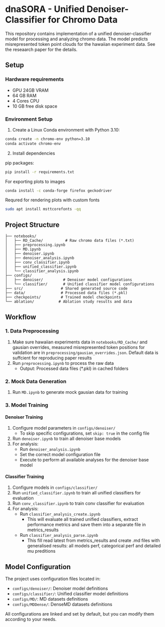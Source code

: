 # dnaSORA - Unified Denoiser-Classifier for Chromo Data

This repository contains implementation of a unified denoiser-classifier model for processing and analyzing chromo data. The model predicts misrepresented token point clouds for the hawaiian experiment data. See the reseaarch paper for the details.

## Setup

### Hardware requirements

* GPU 24GB VRAM
* 64 GB RAM
* 4 Cores CPU
* 10 GB free disk space

### Environment Setup
1. Create a Linux Conda environment with Python 3.10:
```bash
conda create -n chromo-env python=3.10
conda activate chromo-env
```

2. Install dependencies 

pip packages:
```bash
pip install -r requirements.txt
```

For exporting plots to images
```bash
conda install -c conda-forge firefox geckodriver
```

Requred for rendering plots with custom fonts
```bash
sudo apt install msttcorefonts -qq
```

## Project Structure
```
├── notebooks/
│   ├── RD_Cache/          # Raw chromo data files (*.txt)
│   ├── preprocessing.ipynb
│   ├── MD.ipynb
│   ├── denoiser.ipynb
│   ├── denoiser_analysis.ipynb
│   ├── conv_classifier.ipynb
│   ├── unified_classifier.ipynb
│   └── classifier_analysis.ipynb
├── configs/
│   ├── denoiser/         # Denoiser model configurations
│   └── classifier/       # Unified classifier model configurations
├── src/                 # Shared generated source code
├── data/                # Processed data files (*.pkl)
├── checkpoints/         # Trained model checkpoints
└── ablation/           # Ablation study results and data
```

## Workflow

### 1. Data Preprocessing
1. Make sure hawaiian experiments data in `notebooks/RD_Cache/` and gausian overrides, measured misrepresented token positions for validation are in `preprocessing/gausian_overrides.json`. Default data is suffcient for reproducing paper results
2. Run `preprocessing.ipynb` to process the raw data
   - Output: Processed data files (*.pkl) in cached folders

### 2. Mock Data Generation
1. Run `MD.ipynb` to generate mock gausian data for training

### 3. Model Training

#### Denoiser Training
1. Configure model parameters in `configs/denoiser/`
   - To skip specific configurations, set `skip: true` in the config file
2. Run `denoiser.ipynb` to train all denoiser base models
3. For analysis:
   - Run `denoiser_analysis.ipynb`
   - Set the correct model configuration file
   - Execute to perform all available analyses for the denoiser base model

#### Classifier Training
1. Configure models in `configs/classifier/`
2. Run `unified_classifier.ipynb` to train all unified classifiers for evaluation
3. Run `conv_classifier.ipynb` to train conv classifier for evaluation
4. For analysis:
   - Run `classifier_analysis_create.ipynb`
      - This will evaluate all trained unified classifiers, extract performance metrics and save them into a separate file in metrics_results
   - Run `classifier_analysis_parse.ipynb`
      - This fill read latest from metrics_results and create .md files with generalised results: all models perf, categorical perf and detailed mu preditions

## Model Configuration

The project uses configuration files located in:
- `configs/denoiser/`: Denoiser model definitions
- `configs/classifier/`: Unified classifier model definitions
- `configs/MD/`: MD datasets definitions
- `configs/MDDense/`: DenseMD datasets definitions

All configurations are linked and set by default, but you can modify them according to your needs.